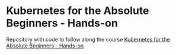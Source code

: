 # Kubernetes for the Absolute Beginners - Hands-on
Repository with code to follow along the course [Kubernetes for the Absolute Beginners - Hands-on](https://www.udemy.com/course/learn-kubernetes/)